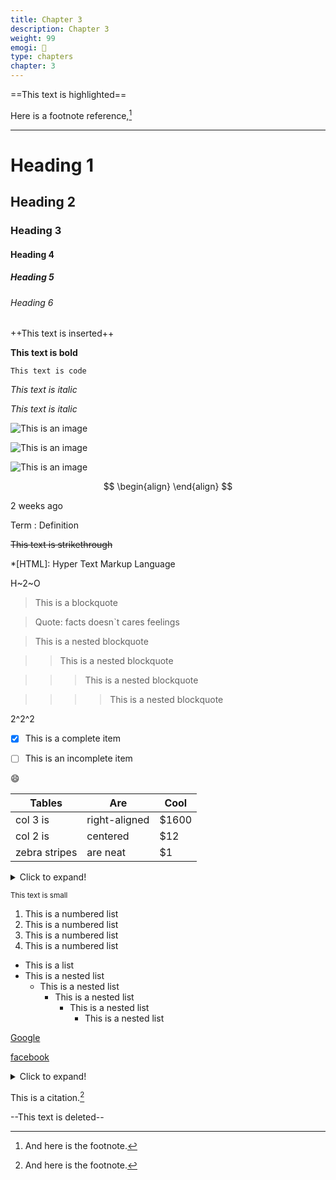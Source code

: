 ```yaml
---
title: Chapter 3
description: Chapter 3
weight: 99
emogi: 🤮
type: chapters
chapter: 3
---
```



==This text is highlighted==


Here is a footnote reference,[^1]
[^1]: And here is the footnote.


---


# Heading 1 
## Heading 2 
### Heading 3 
#### Heading 4 
##### Heading 5 
###### Heading 6 


++This text is inserted++


**This text is bold**


`This text is code`


*This text is italic*

_This text is italic_


![This is an image](https://www.google.com/images/branding/googlelogo/1x/googlelogo_color_272x92dp.png)

![This is an image](https://images.pexels.com/photos/14980905/pexels-photo-14980905.jpeg "This is a title")

![This is an image](https://images.pexels.com/photos/1612351/pexels-photo-1612351.jpeg)


$$
\begin{align}
\end{align}
$$


<time datetime="2013-04-06T12:32+00:00">2 weeks ago</time>


Term
: Definition


~~This text is strikethrough~~


*[HTML]: Hyper Text Markup Language


H~2~O


> This is a blockquote

> Quote: facts doesn`t cares feelings 

> This is a nested blockquote

>> This is a nested blockquote

>>> This is a nested blockquote

>>>> This is a nested blockquote


2^2^2


- [x] This is a complete item
- [ ] This is an incomplete item


:smile:


| Tables | Are | Cool |
| --- | --- | --- |
| col 3 is | right-aligned | $1600 |
| col 2 is | centered | $12 |
| zebra stripes | are neat | $1 |


<details>
<summary>Click to expand!</summary>
</details>


<sub>This text is small</sub>


1. This is a numbered list
2. This is a numbered list
3. This is a numbered list
4. This is a numbered list
- This is a list
- This is a nested list
	- This is a nested list
		- This is a nested list
			- This is a nested list
				- This is a nested list


[Google](https://www.google.com)

[facebook](https://www.facebook.com "This is a title")


<details>
<summary>Click to expand!</summary>
</details>


This is a citation.[^1]
[^1]: This is a citation.


--This text is deleted--
